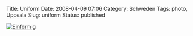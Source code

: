 Title: Uniform
Date: 2008-04-09 07:06
Category: Schweden
Tags: photo, Uppsala
Slug: uniform
Status: published

[![Einförmig](/pic/uniform_s.jpg "Einförmig")](/pic/uniform_l.jpg)

